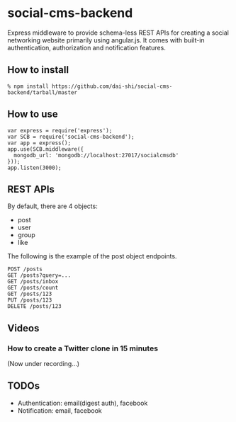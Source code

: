 social-cms-backend
==================

Express middleware to provide schema-less REST APIs for creating a social networking website primarily using angular.js. It comes with built-in authentication, authorization and notification features.

How to install
--------------

    % npm install https://github.com/dai-shi/social-cms-backend/tarball/master

How to use
----------

    var express = require('express');
    var SCB = require('social-cms-backend');
    var app = express();
    app.use(SCB.middleware({
      mongodb_url: 'mongodb://localhost:27017/socialcmsdb'
    }));
    app.listen(3000);

REST APIs
---------

By default, there are 4 objects:
* post
* user
* group
* like

The following is the example of the post object endpoints.

    POST /posts
    GET /posts?query=...
    GET /posts/inbox
    GET /posts/count
    GET /posts/123
    PUT /posts/123
    DELETE /posts/123

Videos
------

### How to create a Twitter clone in 15 minutes

(Now under recording...)

TODOs
-----

* Authentication: email(digest auth), facebook
* Notification: email, facebook
